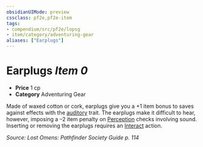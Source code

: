```yaml
---
obsidianUIMode: preview
cssclass: pf2e,pf2e-item
tags:
- compendium/src/pf2e/lopsg
- item/category/adventuring-gear
aliases: ["Earplugs"]
---
```

# Earplugs *Item 0*  

- **Price** 1 cp
- **Category** Adventuring Gear

Made of waxed cotton or cork, earplugs give you a +1 item bonus to saves against effects with the [auditory](rules/traits/auditory.md) trait. The earplugs make it difficult to hear, however, imposing a –2 item penalty on [Perception](compendium/skills.md#Perception) checks involving sound. Inserting or removing the earplugs requires an [Interact](rules/actions/interact.md) action.

*Source: Lost Omens: Pathfinder Society Guide p. 114*